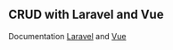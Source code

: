 ## CRUD with Laravel and Vue

Documentation  [Laravel](https://laravel.com/docs/5.5) and [Vue](https://vuejs.org/v2/guide/)

